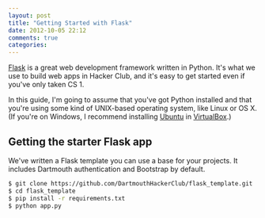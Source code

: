 ```yaml
---
layout: post
title: "Getting Started with Flask"
date: 2012-10-05 22:12
comments: true
categories: 
---
```


[Flask](http://flask.pocoo.org/) is a great web development framework
written in Python. It's what we use to build web apps in Hacker Club,
and it's easy to get started even if you've only taken CS 1.

In this guide, I'm going to assume that you've got Python installed and
that you're using some kind of UNIX-based operating system, like Linux
or OS X. (If you're on Windows, I recommend installing
[Ubuntu](http://www.ubuntu.com/) in
[VirtualBox](https://www.virtualbox.org/).)

<!-- more -->

Getting the starter Flask app
-----------------------------

We've written a Flask template you can use a base for your projects. It
includes Dartmouth authentication and Bootstrap by default.

```bash
$ git clone https://github.com/DartmouthHackerClub/flask_template.git
$ cd flask_template
$ pip install -r requirements.txt
$ python app.py
```

